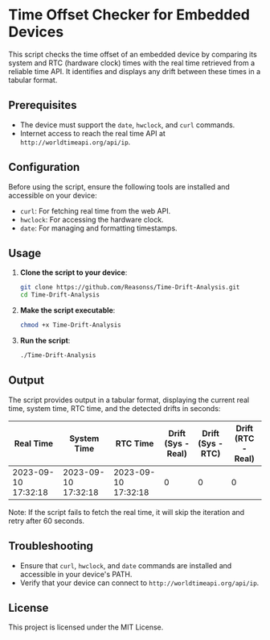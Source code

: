 # Time Offset Checker for Embedded Devices

This script checks the time offset of an embedded device by comparing its system and RTC (hardware clock) times with the real time retrieved from a reliable time API. It identifies and displays any drift between these times in a tabular format.

## Prerequisites

- The device must support the `date`, `hwclock`, and `curl` commands.
- Internet access to reach the real time API at `http://worldtimeapi.org/api/ip`.

## Configuration

Before using the script, ensure the following tools are installed and accessible on your device:

- `curl`: For fetching real time from the web API.
- `hwclock`: For accessing the hardware clock.
- `date`: For managing and formatting timestamps.

## Usage

1. **Clone the script to your device**:

    ```sh
    git clone https://github.com/Reasonss/Time-Drift-Analysis.git
    cd Time-Drift-Analysis
    ```

2. **Make the script executable**:

    ```sh
    chmod +x Time-Drift-Analysis
    ```

3. **Run the script**:

    ```sh
    ./Time-Drift-Analysis
    ```

## Output

The script provides output in a tabular format, displaying the current real time, system time, RTC time, and the detected drifts in seconds:

| Real Time                  | System Time                | RTC Time                   | Drift (Sys - Real)         | Drift (Sys - RTC)          | Drift (RTC - Real)         |
|----------------------------|----------------------------|----------------------------|----------------------------|----------------------------|----------------------------|
| 2023-09-10 17:32:18        | 2023-09-10 17:32:18        | 2023-09-10 17:32:18        | 0                          | 0                          | 0                          |

Note: If the script fails to fetch the real time, it will skip the iteration and retry after 60 seconds.

## Troubleshooting

- Ensure that `curl`, `hwclock`, and `date` commands are installed and accessible in your device's PATH.
- Verify that your device can connect to `http://worldtimeapi.org/api/ip`.

## License

This project is licensed under the MIT License.
